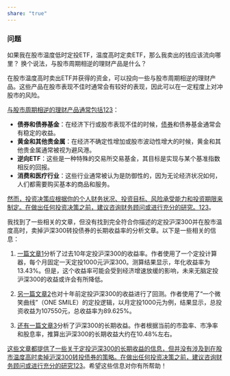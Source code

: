 ```yaml
---
share: "true"
---
```


### 问题
如果我在股市温度低时定投ETF，温度高时定卖ETF，那么我卖出的钱应该流向哪里？
换个说法，与股市周期相逆的理财产品是什么？


在股市温度高时卖出ETF并获得的资金，可以投向一些与股市周期相逆的理财产品。这些产品在股市表现不佳时通常会有较好的表现，因此可以在一定程度上对冲股市的风险。

[与股市周期相逆的理财产品通常包括](https://finance.sina.com.cn/money/fund/jjzl/2020-09-07/doc-iivhuipp3017279.shtml)[1](https://finance.sina.com.cn/money/fund/jjzl/2020-09-07/doc-iivhuipp3017279.shtml)[2](https://xueqiu.com/7318086163/164666157)[3](https://wiki.mbalib.com/wiki/%E5%8F%8D%E5%91%A8%E6%9C%9F%E6%80%A7%E8%82%A1%E7%A5%A8)：

- **债券和债券基金**：在经济下行或股市表现不佳的时候，[债券](%E5%80%BA%E5%88%B8.md)和债券基金通常会有稳定的收益。
- **黄金和其他贵金属**：在经济不确定性增加或股市波动性增大的时候，黄金和其他贵金属通常被视为避风港。
- **逆向ETF**：这些是一种特殊的交易所交易基金，其目标是实现与某个基准指数相反的回报。
- **消费和医疗行业**：这些行业通常被认为是防御性的，因为无论经济状况如何，人们都需要购买基本的商品和服务。

[然而，投资决策应根据你的个人财务状况、投资目标、风险承受能力和投资期限来制定。在做出任何投资决策之前，建议咨询财务顾问或进行充分的研究。](https://finance.sina.com.cn/money/fund/jjzl/2020-09-07/doc-iivhuipp3017279.shtml)[1](https://finance.sina.com.cn/money/fund/jjzl/2020-09-07/doc-iivhuipp3017279.shtml)[2](https://xueqiu.com/7318086163/164666157)[3](https://wiki.mbalib.com/wiki/%E5%8F%8D%E5%91%A8%E6%9C%9F%E6%80%A7%E8%82%A1%E7%A5%A8)。


我找到了一些相关的文章，但没有找到完全符合你描述的定投沪深300并在股市温度高时，卖掉沪深300转投债券的长期收益率的分析文章。以下是一些相关的信息：

1. [一篇文章](https://xueqiu.com/4433266172/172142892)[1](https://xueqiu.com/4433266172/172142892)分析了过去10年定投沪深300的收益率。作者使用了一个定投计算器，每个月固定一天定投1000元沪深300。测算结果显示，年化收益率为13.43%。但是，这个收益率可能会受到经济增速放缓的影响，未来无脑定投沪深300的收益或许会有所降低。
    
2. [另一篇文章](https://xueqiu.com/4433266172/172142892)[2](https://finance.sina.com.cn/money/fund/fundzmt/2020-04-09/doc-iirczymi5375389.shtml)也对十年前定投沪深300的收益进行了回测。作者使用了“一个微笑曲线”（ONE SMILE）的定投逻辑，以月定投1000元为例，结果显示，总投资收益为107550元，总收益率为89.625%。
    
3. [还有一篇文章](https://xueqiu.com/4433266172/172142892)[3](https://www.sohu.com/a/744650577_137427)分析了沪深300的长期收益。作者根据当前的市盈率、市净率和股息率，推算出沪深300的长期收益大约在10.48%左右。
    

[这些文章都提供了一些关于定投沪深300的长期收益的信息，但并没有涉及到在股市温度高时卖掉沪深300转投债券的策略。在做出任何投资决策之前，建议咨询财务顾问或进行充分的研究](https://xueqiu.com/4433266172/172142892)[1](https://xueqiu.com/4433266172/172142892)[2](https://finance.sina.com.cn/money/fund/fundzmt/2020-04-09/doc-iirczymi5375389.shtml)[3](https://www.sohu.com/a/744650577_137427)。希望这些信息对你有所帮助！


